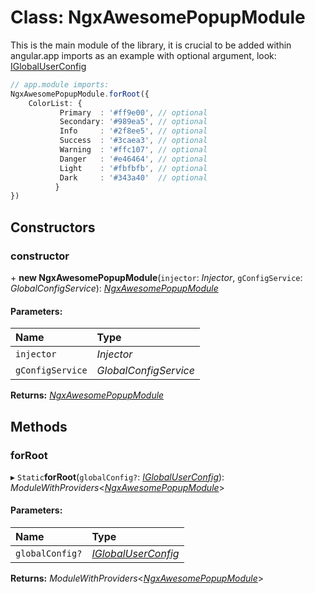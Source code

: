 # Class: NgxAwesomePopupModule

This is the main module of the library, it is crucial to be added within angular.app
imports as an example with optional argument, look: [IGlobalUserConfig](#/documentation/Interface:%20IGlobalUserConfig)

```typescript
// app.module imports:
NgxAwesomePopupModule.forRoot({
    ColorList: {
           Primary  : '#ff9e00', // optional
           Secondary: '#989ea5', // optional
           Info     : '#2f8ee5', // optional
           Success  : '#3caea3', // optional
           Warning  : '#ffc107', // optional
           Danger   : '#e46464', // optional
           Light    : '#fbfbfb', // optional
           Dark     : '#343a40'  // optional
          }
})
```

## Constructors

### constructor

\+ **new NgxAwesomePopupModule**(`injector`: *Injector*, `gConfigService`: *GlobalConfigService*): [*NgxAwesomePopupModule*](#/documentation/Class:%20NgxAwesomePopupModule)

#### Parameters:

| Name | Type |
| :------ | :------ |
| `injector` | *Injector* |
| `gConfigService` | *GlobalConfigService* |

**Returns:** [*NgxAwesomePopupModule*](#/documentation/Class:%20NgxAwesomePopupModule)

## Methods

### forRoot

▸ `Static`**forRoot**(`globalConfig?`: [*IGlobalUserConfig*](#/documentation/Interface:%20IGlobalUserConfig)): *ModuleWithProviders*<[*NgxAwesomePopupModule*](#/documentation/Class:%20NgxAwesomePopupModule)\>

#### Parameters:

| Name | Type |
| :------ | :------ |
| `globalConfig?` | [*IGlobalUserConfig*](#/documentation/Interface:%20IGlobalUserConfig) |

**Returns:** *ModuleWithProviders*<[*NgxAwesomePopupModule*](#/documentation/Class:%20NgxAwesomePopupModule)\>
